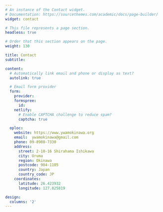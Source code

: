 ```yaml
---
# An instance of the Contact widget.
# Documentation: https://sourcethemes.com/academic/docs/page-builder/
widget: contact

# This file represents a page section.
headless: true

# Order that this section appears on the page.
weight: 130

title: Contact
subtitle:

content:
  # Automatically link email and phone or display as text?
  autolink: true

  # Email form provider
  form:
    provider:
    formspree:
      id:
    netlify:
      # Enable CAPTCHA challenge to reduce spam?
      captcha: true

  oploc:
    website: https://www.ywamokinawa.org
    email:  ywamokinawa@gmail.com
    phone: 09-8988-7330
    address:
      street: 2-10-16 Shirahama Ishikawa
      city: Uruma
      region: Okinawa
      postcode: 904-1105
      country: Japan
      country_code: JP
    coordinates:
      latitude: 26.423932
      longitude: 127.825819

design:
  columns: '2'
---
```

